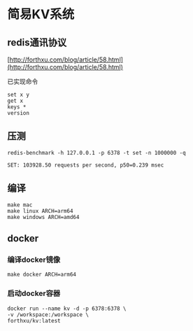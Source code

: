 # 简易KV系统

## redis通讯协议

[http://forthxu.com/blog/article/58.html](http://forthxu.com/blog/article/58.html)

已实现命令

```
set x y
get x
keys *
version
```

## 压测

```
redis-benchmark -h 127.0.0.1 -p 6378 -t set -n 1000000 -q

SET: 103928.50 requests per second, p50=0.239 msec
```

## 编译

```
make mac
make linux ARCH=arm64
make windows ARCH=amd64
```

## docker

### 编译docker镜像

```
make docker ARCH=arm64
```
### 启动docker容器

```
docker run --name kv -d -p 6378:6378 \
-v /workspace:/workspace \
forthxu/kv:latest
```